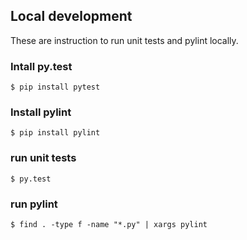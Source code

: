 ## Local development
These are instruction to run unit tests and pylint locally.

### Intall py.test

```
$ pip install pytest
```
### Install pylint

```
$ pip install pylint
```

### run unit tests

```
$ py.test
```
### run pylint
```
$ find . -type f -name "*.py" | xargs pylint
```
